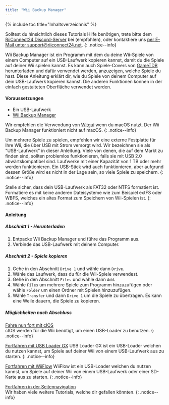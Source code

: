 ```yaml
---
title: "Wii Backup Manager"
---
```


{% include toc title="Inhaltsverzeichnis" %}

Solltest du hinsichtlich dieses Tutorials Hilfe benötigen, trete bitte dem [RiiConnect24 Discord-Server](https://discord.gg/rc24) bei (empfohlen), oder kontaktiere uns [per E-Mail unter support@riiconnect24.net](mailto:support@riiconnect24.net).
{: .notice--info}

Wii Backup Manager ist ein Programm mit dem du deine Wii-Spiele von einem Computer auf ein USB-Laufwerk kopieren kannst, damit du die Spiele auf deiner Wii spielen kannst. Es kann auch Spiele-Covers von [GameTDB](https://gametdb.com/) herunterladen und dafür verwendet werden, anzuzeigen, welche Spiele du hast. Diese Anleitung erklärt dir, wie du Spiele von deinem Computer auf dein USB-Laufwerk kopieren kannst. Die anderen Funktionen können in der einfach gestalteten Oberfläche verwendet werden.
#### Voraussetzungen

* Ein USB-Laufwerk
* [Wii Backup Manager](https://static.wiidatabase.de/Wii-Backup-Manager.zip)

Wir empfehlen die Verwendung von [Witgui](https://desairem.com/wordpress/category/witgui-download/) wenn du macOS nutzt. Der Wii Backup Manager funktioniert nicht auf macOS.
{: .notice--info}

Um mehrere Spiele zu spielen, empfehlen wir eine externe Festplatte für Ihre Wii, die über USB mit Strom versorgt wird. Wir bezeichnen sie als "USB-Laufwerk" in dieser Anleitung. Viele von denen, die auf dem Markt zu finden sind, sollten problemlos funktionieren, falls sie mit USB 2.0 abwärtskompatibel sind. Laufwerke mit einer Kapazität von 1 TB oder mehr werden funktionieren. Ein USB-Stick wird auch funktionieren, aber aufgrund dessen Größe wird es nicht in der Lage sein, so viele Spiele zu speichern.
{: .notice--info}

Stelle sicher, dass dein USB-Laufwerk als FAT32 oder NTFS formatiert ist. Formatiere es mit keine anderen Dateisysteme wie zum Beispiel extFS oder WBFS, welches ein altes Format zum Speichern von Wii-Spielen ist.
{: .notice--info}

#### Anleitung

##### Abschnitt 1 - Herunterladen

1. Entpacke Wii Backup Manager und führe das Programm aus.
2. Verbinde das USB-Laufwerk mit deinem Computer.

##### Abschnitt 2 - Spiele kopieren

1. Gehe in den Abschnitt `Drive 1` und wähle dann `Drive`.
2. Wähle das Laufwerk, dass du für die Wii-Spiele verwendest.
3. Gehe in den Abschnitt `Files` und wähle dann `Add`.
4. Wähle `Files` um mehrere Spiele zum Programm hinzuzufügen oder wähle `Folder` um einen Ordner mit Spielen hinzuzufügen.
5. Wähle `Transfer` und dann `Drive 1` um die Spiele zu übertragen. Es kann eine Weile dauern, die Spiele zu kopieren.

##### Möglichkeiten nach Abschluss

[Fahre nun fort mit cIOS](cios)<br> cIOS werden für die Wii benötigt, um einen USB-Loader zu benutzen.
{: .notice--info}

[Fortfahren mit USB Loader GX](usbloadergx) USB Loader GX ist ein USB-Loader welchen du nutzen kannst, um Spiele auf deiner Wii von einem USB-Laufwerk aus zu starten.
{: .notice--info}

[Fortfahren mit WiiFlow](wiiflow) WiiFlow ist ein USB-Loader welchen du nutzen kannst, um Spiele auf deiner Wii von einem USB-Laufwerk oder einer SD-Karte aus zu starten.
{: .notice--info}

[Fortfahren in der Seitennavigation](site-navigation)<br> Wir haben viele weitere Tutorials, welche dir gefallen könnten.
{: .notice--info}
